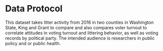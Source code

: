 # Data Protocol
 This dataset takes litter activity from 2016 in two counties in Washington State, King and Grant to compare and also compares voter turnout to correlate attitudes in voting turnout and littering behavior, as well as voting records by political party. The intended audience is researchers in public policy and or public health.
